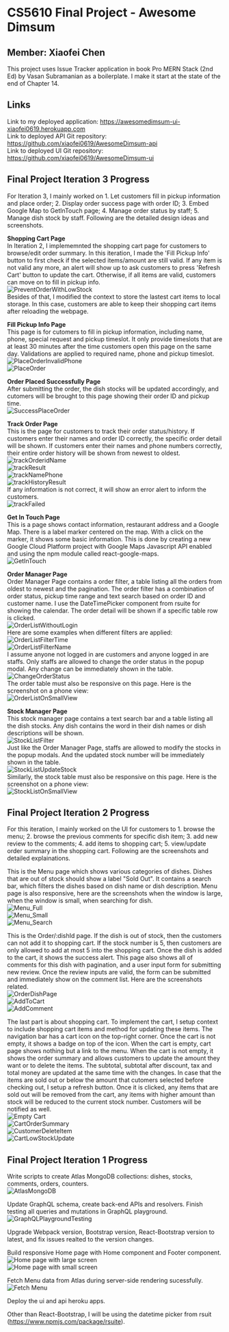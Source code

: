 # CS5610 Final Project - Awesome Dimsum
## Member: Xiaofei Chen
This project uses Issue Tracker application in book Pro MERN Stack (2nd Ed) by Vasan Subramanian as a boilerplate. I make it start at the state of the end of Chapter 14.
## Links
Link to my deployed application: 
https://awesomedimsum-ui-xiaofei0619.herokuapp.com
<br/>
Link to deployed API Git repository:
<br/>
https://github.com/xiaofei0619/AwesomeDimsum-api
<br/>
Link to deployed UI Git repository:
<br/>
https://github.com/xiaofei0619/AwesomeDimsum-ui
<br/>

## Final Project Iteration 3 Progress
For Iteration 3, I mainly worked on 1. Let customers fill in pickup information and place order; 2. Display order success page with order ID; 3. Embed Google Map to GetInTouch page; 4. Manage order status by staff; 5. Manage dish stock by staff. Following are the detailed design ideas and screenshots.

**Shopping Cart Page**
<br/>
In Iteration 2, I implememnted the shopping cart page for customers to browse/edit order summary. In this iteration, I made the 'Fill Pickup Info' button to first check if the selected items/amount are still valid. If any item is not valid any more, an alert will show up to ask customers to press 'Refresh Cart' button to update the cart. Otherwise, if all items are valid, customers can move on to fill in pickup info.
<br/>
![PreventOrderWithLowStock](/readme_images/PreventOrderWithLowStock.png)
<br />
Besides of that, I modified the context to store the lastest cart items to local storage. In this case, customers are able to keep their shopping cart items after reloading the webpage.
<br/>

**Fill Pickup Info Page**
<br/>
This page is for cutomers to fill in pickup information, including name, phone, special request and pickup timeslot. It only provide timeslots that are at least 30 minutes after the time customers open this page on the same day. Validations are applied to required name, phone and pickup timeslot. 
<br/>
![PlaceOrderInvalidPhone](/readme_images/PlaceOrderInvalidPhone.png)
<br />
![PlaceOrder](/readme_images/PlaceOrder.png)
<br />

**Order Placed Successfully Page**
<br/>
After submitting the order, the dish stocks will be updated accordingly, and cutomers will be brought to this page showing their order ID and pickup time.
<br />
![SuccessPlaceOrder](/readme_images/SuccessPlaceOrder.png)
<br />

**Track Order Page**
<br/>
This is the page for customers to track their order status/history. If customers enter their names and order ID correctly, the specific order detail will be shown. If customers enter their names and phone numbers correctly, their entire order history will be shown from newest to oldest.
<br />
![trackOrderidName](/readme_images/trackOrderidName.png)
<br />
![trackResult](/readme_images/trackResult.png)
<br />
![trackNamePhone](/readme_images/trackNamePhone.png)
<br />
![trackHistoryResult](/readme_images/trackHistoryResult.png)
<br />
If any information is not correct, it will show an error alert to inform the customers.
<br />
![trackFailed](/readme_images/trackFailed.png)
<br />

**Get In Touch Page**
<br />
This is a page shows contact information, restaurant address and a Google Map. There is a label marker centered on the map. With a click on the marker, it shows some basic information. This is done by creating a new Google Cloud Platform project with Google Maps Javascript API enabled and using the npm module called react-google-maps.
<br />
![GetInTouch](/readme_images/getInTouch.png)
<br />

**Order Manager Page**
<br />
Order Manager Page contains a order filter, a table listing all the orders from oldest to newest and the pagination. The order filter has a combination of order status, pickup time range and text search based on order ID and customer name. I use the DateTimePicker component from rsuite for showing the calendar. The order detail will be shown if a specific table row is clicked.
<br />
![OrderListWithoutLogin](/readme_images/orderlist_notLogin.png)
<br />
Here are some examples when different filters are applied:
<br />
![OrderListFilterTime](/readme_images/orderlist_filterTime.png)
<br />
![OrderListFilterName](/readme_images/orderlist_filterName.png)
<br />
I assume anyone not logged in are customers and anyone logged in are staffs. Only staffs are allowed to change the order status in the popup modal. Any change can be immediately shown in the table.
<br />
![ChangeOrderStatus](/readme_images/changeOrderStatus.png)
<br />
The order table must also be responsive on this page. Here is the screenshot on a phone view:
<br />
![OrderListOnSmallView](/readme_images/OrderListSmall.png)
<br />

**Stock Manager Page**
<br />
This stock manager page contains a text search bar and a table listing all the dish stocks. Any dish contains the word in their dish names or dish descriptions will be shown.
<br />
![StockListFilter](/readme_images/stocklist_filter.png)
<br />
Just like the Order Manager Page, staffs are allowed to modify the stocks in the popup modals. And the updated stock number will be immediately shown in the table.
<br />
![StockListUpdateStock](/readme_images/stocklist_updateStock.png)
<br />
Similarly, the stock table must also be responsive on this page. Here is the screenshot on a phone view:
<br />
![StockListOnSmallView](/readme_images/stocklist_small.png)
<br />

## Final Project Iteration 2 Progress
For this iteration, I mainly worked on the UI for customers to 1. browse the menu; 2. browse the previous comments for specific dish item; 3. add new review to the comments; 4. add items to shopping cart; 5. view/update order summary in the shopping cart. Following are the screenshots and detailed explainations.

This is the Menu page which shows various categories of dishes. Dishes that are out of stock should show a label "Sold Out". It contains a search bar, which filters the dishes based on dish name or dish description. Menu page is also responsive, here are the screenshots when the window is large, when the window is small, when searching for dish.
<br/>
![Menu_Full](/readme_images/menu_full.png)
<br />
![Menu_Small](/readme_images/menu_sm.png)
<br />
![Menu_Search](/readme_images/menu_search.png)
<br />

This is the Order/:dishId page. If the dish is out of stock, then the customers can not add it to shopping cart. If the stock number is 5, then customers are only allowed to add at most 5 into the shopping cart. Once the dish is added to the cart, it shows the success alert. This page also shows all of comments for this dish with pagination, and a user input form for submitting new review. Once the review inputs are valid, the form can be submitted and immediately show on the comment list. Here are the screenshots related.
<br />
![OrderDishPage](/readme_images/orderDish.png)
<br />
![AddToCart](/readme_images/addToCart.png)
<br />
![AddComment](/readme_images/addComment.png)
<br />

The last part is about shopping cart. To implement the cart, I setup context to include shopping cart items and method for updating these items. 
The navigation bar has a cart icon on the top-right corner. Once the cart is not empty, it shows a badge on top of the icon. When the cart is empty, cart page shows nothing but a link to the menu. When the cart is not empty, it shows the order summary and allows customers to update the amount they want or to delete the items. The subtotal, subtotal after discount, tax and total money are updated at the same time with the changes. In case that the items are sold out or below the amount that cutomers selected before checking out, I setup a refresh button. Once it is clicked, any items that are sold out will be removed from the cart, any items with higher amount than stock will be reduced to the current stock number. Customers will be notified as well.
<br />
![Empty Cart](/readme_images/cartEmpty.png)
<br />
![CartOrderSummary](/readme_images/cart.png)
<br />
![CustomerDeleteItem](/readme_images/cartRemove.png)
<br />
![CartLowStockUpdate](/readme_images/cartLowStock.png)
<br />


## Final Project Iteration 1 Progress
Write scripts to create Atlas MongoDB collections: dishes, stocks, comments, orders, counters.
<br/>
![AtlasMongoDB](/readme_images/AtlasMongoDB.png)
<br />

Update GraphQL schema, create back-end APIs and resolvers. Finish testing all queries and mutations in GraphQL playground.
<br/>
![GraphQLPlaygroundTesting](/readme_images/GraphQLTested.png)
<br />

Upgrade Webpack version, Bootstrap version, React-Bootstrap version to latest, and fix issues realted to the version changes.

Build responsive Home page with Home component and Footer component.
<br/>
![Home page with large screen](/readme_images/Iteration1_lg.png)
<br />
![Home page with small screen](/readme_images/Iteration1_sm.png)
<br />

Fetch Menu data from Atlas during server-side rendering sucessfully.
<br />
![Fetch Menu](/readme_images/FetchMenu.png)
<br />

Deploy the ui and api heroku apps.

Other than React-Bootstrap, I will be using the datetime picker from rsuit (https://www.npmjs.com/package/rsuite).